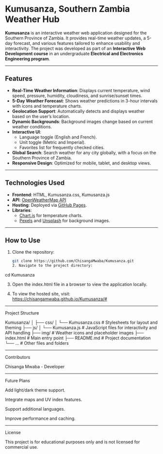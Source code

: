 # **Kumusanza, Southern Zambia Weather Hub**

**Kumusanza** is an interactive weather web application designed for the Southern Province of Zambia. It provides real-time weather updates, a 5-day forecast, and various features tailored to enhance usability and interactivity. The project was developed as part of an **Interactive Web Development course** in an undergraduate **Electrical and Electronics Engineering program**.

---

## **Features**

- **Real-Time Weather Information**: Displays current temperature, wind speed, pressure, humidity, cloudiness, and sunrise/sunset times.
- **5-Day Weather Forecast**: Shows weather predictions in 3-hour intervals with icons and temperature charts.
- **Geolocation Support**: Automatically detects and displays weather based on the user’s location.
- **Dynamic Backgrounds**: Background images change based on current weather conditions.
- **Interactive UI**:
  - Language toggle (English and French).
  - Unit toggle (Metric and Imperial).
  - Favorites list for frequently checked cities.
- **Global Search**: Search weather for any city globally, with a focus on the Southern Province of Zambia.
- **Responsive Design**: Optimized for mobile, tablet, and desktop views.

---

## **Technologies Used**

- **Frontend**: HTML, Kumusanza.css, Kumusanza.js
- **API**: [OpenWeatherMap API](https://openweathermap.org/)
- **Hosting**: Deployed via [GitHub Pages](https://pages.github.com/).
- **Libraries**:
  - [Chart.js](https://www.chartjs.org/) for temperature charts.
  - [Pexels](https://www.pexels.com/) and [Unsplash](https://unsplash.com/) for background images.

---

## **How to Use**

1. Clone the repository:
   ```bash
   git clone https://github.com/ChisangaMwaba/Kumusanza.git
   2. Navigate to the project directory:

cd Kumusanza


3. Open the index.html file in a browser to view the application locally.


4. To view the hosted site, visit:
https://chisangamwaba.github.io/Kumusanza/#




---

Project Structure

Kumusanza/
│
├── css/
│   └── Kumusanza.css       # Stylesheets for layout and theming
├── js/
│   └── Kumusanza.js        # JavaScript files for interactivity and API handling
├── img/                    # Weather icons and placeholder images
├── index.html              # Main entry point
├── README.md               # Project documentation
└── ...                     # Other files and folders


---

Contributors

Chisanga Mwaba - Developer



---

Future Plans

Add light/dark theme support.

Integrate maps and UV index features.

Support additional languages.

Improve performance and caching.



---

License

This project is for educational purposes only and is not licensed for commercial use.
